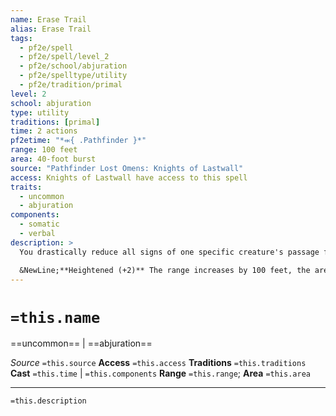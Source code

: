 ```yaml
---
name: Erase Trail
alias: Erase Trail
tags:
  - pf2e/spell
  - pf2e/spell/level_2
  - pf2e/school/abjuration
  - pf2e/spelltype/utility
  - pf2e/tradition/primal
level: 2
school: abjuration
type: utility
traditions: [primal]
time: 2 actions
pf2etime: "*⬺{ .Pathfinder }*"
range: 100 feet
area: 40-foot burst
source: "Pathfinder Lost Omens: Knights of Lastwall"
access: Knights of Lastwall have access to this spell
traits:
  - uncommon
  - abjuration
components:
  - somatic
  - verbal
description: >
  You drastically reduce all signs of one specific creature's passage from the area, including footprints, handprints, dirt, and minor changes caused to the surrounding environment, like the bending of grass. The DC of checks to Seek or Search and discover such signs within the area gains a +4 status bonus or is equal to your spell DC, whichever is higher. This spell doesn't repair objects the creature damaged, return slain creatures to life, or remove objects or garbage left behind. It also doesn't prevent others from noticing that the creature's trail ends or begins abruptly outside the area. Finally, this spell doesn't hide the creature from sight or prevent them from leaving new signs of their presence after this spell is cast.

  &NewLine;**Heightened (+2)** The range increases by 100 feet, the area increases by 20 feet, and you can remove all signs of 1 additional creature's passage from the area.
---
```

# `=this.name`
==uncommon== | ==abjuration==

*Source* `=this.source`
**Access** `=this.access`
**Traditions** `=this.traditions`
**Cast** `=this.time` | `=this.components`
**Range** `=this.range`; **Area** `=this.area`

***
`=this.description`